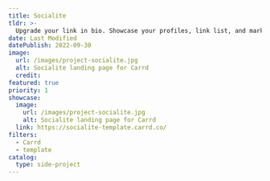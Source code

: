 ```yaml
---
title: Socialite
tldr: >-
  Upgrade your link in bio. Showcase your profiles, link list, and marketing deck all in one place.
date: Last Modified
datePublish: 2022-09-30
image:
  url: /images/project-socialite.jpg
  alt: Socialite landing page for Carrd
  credit:
featured: true
priority: 1
showcase:
  image:
    url: /images/project-socialite.jpg
    alt: Socialite landing page for Carrd
  link: https://socialite-template.carrd.co/
filters:
  - Carrd
  - template
catalog:
  type: side-project
---
```

